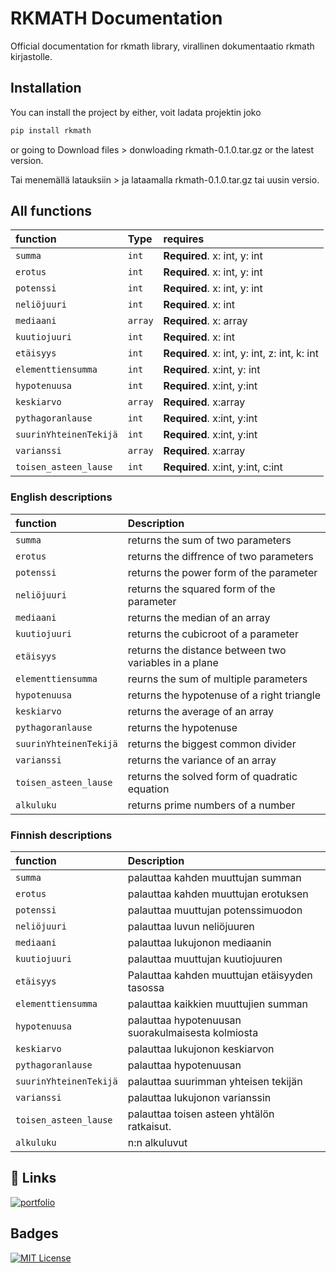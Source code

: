 # RKMATH Documentation


Official documentation for rkmath library, virallinen dokumentaatio rkmath kirjastolle.

## Installation

You can install the project by either, voit ladata projektin joko

```bash
pip install rkmath
```

or going to Download files > donwloading rkmath-0.1.0.tar.gz or the latest version. 

Tai menemällä latauksiin > ja lataamalla rkmath-0.1.0.tar.gz tai uusin versio.

## All functions

| function | Type     | requires                |
| :-------- | :------- | :------------------------- |
| `summa` | `int` | **Required**. x: int, y: int |
| `erotus` | `int` | **Required**. x: int, y: int |
| `potenssi` | `int` | **Required**. x: int, y: int |
| `neliöjuuri` | `int` | **Required**. x: int |
| `mediaani` | `array` | **Required**. x: array |
| `kuutiojuuri` | `int` | **Required**. x: int |
| `etäisyys` | `int` | **Required**. x: int, y: int, z: int, k: int |
| `elementtiensumma` | `int` | **Required**. x:int, y: int|
| `hypotenuusa` | `int` | **Required**. x:int, y:int |
| `keskiarvo` | `array` | **Required**. x:array |
| `pythagoranlause` | `int` | **Required**. x:int, y:int|
| `suurinYhteinenTekijä` | `int` | **Required**. x:int, y:int |
| `varianssi` | `array` | **Required**. x:array |
| `toisen_asteen_lause` | `int` | **Required**. x:int, y:int, c:int |



### English descriptions

| function | Description                       |
| :-------- | :-------------------------------- |
| `summa`      | returns the sum of two parameters |
| `erotus`  | returns the diffrence of two parameters |
| `potenssi` | returns the power form of the parameter |
| `neliöjuuri`| returns the squared form of the parameter |
| `mediaani`  | returns the median of an array |
| `kuutiojuuri` | returns the cubicroot of a parameter|
| `etäisyys`  | returns the distance between two variables in a plane|
| `elementtiensumma` | reurns the sum of multiple parameters|
| `hypotenuusa`| returns the hypotenuse of a right triangle  |
| `keskiarvo` | returns the average of an array |
| `pythagoranlause` | returns the hypotenuse|
| `suurinYhteinenTekijä` | returns the biggest common divider |
| `varianssi`  | returns the variance of an array |
| `toisen_asteen_lause`  | returns the solved form of quadratic equation |
| `alkuluku`  | returns prime numbers of a number |

### Finnish descriptions

| function | Description                       |
| :-------- | :-------------------------------- |
| `summa`      | palauttaa kahden muuttujan summan |
| `erotus`  | palauttaa kahden muuttujan erotuksen |
| `potenssi` | palauttaa muuttujan potenssimuodon |
| `neliöjuuri`| palauttaa luvun neliöjuuren |
| `mediaani`  | palauttaa lukujonon mediaanin |
| `kuutiojuuri` | palauttaa muuttujan kuutiojuuren|
| `etäisyys`  | Palauttaa kahden muuttujan etäisyyden tasossa|
| `elementtiensumma` | palauttaa kaikkien muuttujien summan|
| `hypotenuusa`| palauttaa hypotenuusan suorakulmaisesta kolmiosta  |
| `keskiarvo` | palauttaa lukujonon keskiarvon |
| `pythagoranlause` | palauttaa hypotenuusan|
| `suurinYhteinenTekijä` | palauttaa suurimman yhteisen tekijän |
| `varianssi`  | palauttaa lukujonon varianssin |
| `toisen_asteen_lause`  | palauttaa toisen asteen yhtälön ratkaisut. |
| `alkuluku`  | n:n alkuluvut |





## 🔗 Links
[![portfolio](https://img.shields.io/badge/my_portfolio-000?style=for-the-badge&logo=ko-fi&logoColor=white)](https://swifterhtmler.github.io/Portfolio/)

## Badges



[![MIT License](https://img.shields.io/badge/License-MIT-green.svg)](https://github.com/Swifterhtmler/Latex-to-Ascii-converter-extension/tree/main?tab=MIT-1-ov-file#)

